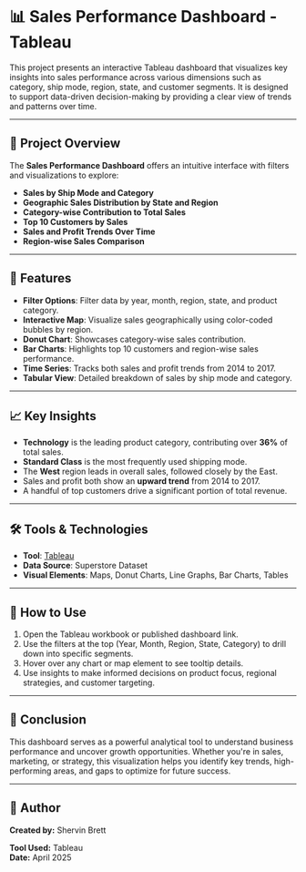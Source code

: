 # 📊 Sales Performance Dashboard - Tableau

This project presents an interactive Tableau dashboard that visualizes key insights into sales performance across various dimensions such as category, ship mode, region, state, and customer segments. It is designed to support data-driven decision-making by providing a clear view of trends and patterns over time.

---

## 📁 Project Overview

The **Sales Performance Dashboard** offers an intuitive interface with filters and visualizations to explore:

- **Sales by Ship Mode and Category**
- **Geographic Sales Distribution by State and Region**
- **Category-wise Contribution to Total Sales**
- **Top 10 Customers by Sales**
- **Sales and Profit Trends Over Time**
- **Region-wise Sales Comparison**

---

## 📌 Features

- **Filter Options**: Filter data by year, month, region, state, and product category.
- **Interactive Map**: Visualize sales geographically using color-coded bubbles by region.
- **Donut Chart**: Showcases category-wise sales contribution.
- **Bar Charts**: Highlights top 10 customers and region-wise sales performance.
- **Time Series**: Tracks both sales and profit trends from 2014 to 2017.
- **Tabular View**: Detailed breakdown of sales by ship mode and category.

---

## 📈 Key Insights

- **Technology** is the leading product category, contributing over **36%** of total sales.
- **Standard Class** is the most frequently used shipping mode.
- The **West** region leads in overall sales, followed closely by the East.
- Sales and profit both show an **upward trend** from 2014 to 2017.
- A handful of top customers drive a significant portion of total revenue.

---

## 🛠 Tools & Technologies

- **Tool**: [Tableau](https://www.tableau.com/)
- **Data Source**: Superstore Dataset
- **Visual Elements**: Maps, Donut Charts, Line Graphs, Bar Charts, Tables

---

## 📂 How to Use

1. Open the Tableau workbook or published dashboard link.
2. Use the filters at the top (Year, Month, Region, State, Category) to drill down into specific segments.
3. Hover over any chart or map element to see tooltip details.
4. Use insights to make informed decisions on product focus, regional strategies, and customer targeting.

---

## 📃 Conclusion

This dashboard serves as a powerful analytical tool to understand business performance and uncover growth opportunities. Whether you're in sales, marketing, or strategy, this visualization helps you identify key trends, high-performing areas, and gaps to optimize for future success.

---

## 📎 Author

**Created by:** Shervin Brett 

**Tool Used:** Tableau  
**Date:** April 2025

